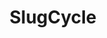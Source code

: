 ---
title: 'SlugCycle'
description: 'A web app that provides an intuitive frontend for Bcycle stations in Santa Cruz, with real-time data on station locations, bike availability, and historical usage trends. More performant than the official Bcycle app.'
image:
  url: '/images/slugcycle.webp'
  alt: 'Screenshot of the SlugCycle interface showing the maps and bike view'
links:
  - name: 'GitHub'
    url: 'https://github.com/Seanathan10/ACM2024'
  - name: 'Website'
    url: 'https://slugcycle.vercel.app/'
  - name: 'DevPost'
    url: 'https://devpost.com/software/slugcycle-8vh7dw'
stack: React, TypeScript
order: 7
---